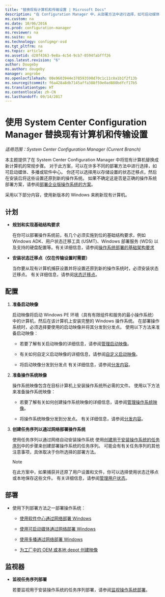 ```yaml
---
title: "替换现有计算机和传输设置 | Microsoft Docs"
description: "在 Configuration Manager 中，从部署方法中进行选择，如可启动媒体、多播或软件中心，以将现有计算机替换成新计算机。"
ms.custom: na
ms.date: 10/06/2016
ms.prod: configuration-manager
ms.reviewer: na
ms.suite: na
ms.technology: configmgr-osd
ms.tgt_pltfrm: na
ms.topic: article
ms.assetid: d28f4363-9e8a-4c54-9cb7-0594fabfff26
caps.latest.revision: "6"
author: Dougeby
ms.author: dougeby
manager: angrobe
ms.openlocfilehash: 08e9603944e378593598d70c1c11c8a1b1f2f13b
ms.sourcegitcommit: f6a428a8db7145affa388f59e0ad880bdfcf17b5
ms.translationtype: HT
ms.contentlocale: zh-CN
ms.lasthandoff: 09/14/2017
---
```

# <a name="replace-an-existing-computer-and-transfer-settings-with-system-center-configuration-manager"></a>使用 System Center Configuration Manager 替换现有计算机和传输设置

*适用范围：System Center Configuration Manager (Current Branch)*

本主题提供了在 System Center Configuration Manager 中将现有计算机替换成新计算机的常规步骤。 对于此方案，可以在许多不同的部署方法中进行选择，如可启动媒体、多播或软件中心。 你还可以选择用以存储设置的状态迁移点，然后在安装后将这些设置还原到新的操作系统。 如果不确定这是否是正确的操作系统部署方案，请参阅[部署企业版操作系统的方案](scenarios-to-deploy-enterprise-operating-systems.md)。  

 采用以下部分内容，使用新版本的 Windows 来刷新现有计算机。  

##  <a name="BKMK_Plan"></a> 计划  

-   **规划和实现基础结构要求**  

     在你可以部署操作系统前，有几个必须实施到位的基础结构要求，例如 Windows ADK、用户状态迁移工具 (USMT)、Windows 部署服务 (WDS) 以及支持的硬盘配置等。有关详细信息，请参阅[操作系统部署的基础架构要求](../plan-design/infrastructure-requirements-for-operating-system-deployment.md)  

-   **安装状态迁移点（仅在传输设置时需要）**  

     当你要从现有计算机捕获设置并将设置还原到新的操作系统时，必须安装状态迁移点。 有关详细信息，请参阅[状态迁移点](../get-started/prepare-site-system-roles-for-operating-system-deployments.md#BKMK_StateMigrationPoints)。  

##  <a name="BKMK_Configure"></a> 配置  

1.  **准备启动映像**  

     启动映像将启动 Windows PE 环境（具有有限组件和服务的最小操作系统）中的计算机，然后在该计算机上安装完整的 Windows 操作系统。 在部署操作系统时，必须选择要使用的启动映像并将其分发到分发点。 使用以下方法来准备启动映像：  

    -   若要了解有关启动映像的详细信息，请参阅[管理启动映像](../get-started/manage-boot-images.md)。  

    -   有关如何自定义启动映像的详细信息，请参阅[自定义启动映像](../get-started/customize-boot-images.md)。  

    -   将启动映像分发到分发点 有关详细信息，请参阅[分发内容](../../core/servers/deploy/configure/deploy-and-manage-content.md#bkmk_distribute)。  

2.  **准备操作系统映像**  

     操作系统映像包含在目标计算机上安装操作系统所必需的文件。 使用以下方法来准备操作系统映像：  

    -   若要了解有关如何创建操作系统映像的详细信息，请参阅[管理操作系统映像](../get-started/manage-operating-system-images.md)。  

    -   将操作系统映像分发到分发点。 有关详细信息，请参阅[分发内容](../../core/servers/deploy/configure/deploy-and-manage-content.md#bkmk_distribute)。  

3.  **创建任务序列以通过网络部署操作系统**  

     使用任务序列以通过网络自动安装操作系统 使用[创建用于安装操作系统的任务序列](create-a-task-sequence-to-install-an-operating-system.md)中的步骤来创建部署操作系统的任务序列。 可能会有有关任务序列的其他注意事项，具体取决于你所选择的部署方法。  

    > [!NOTE]  
    >  在此方案中，如果捕获并还原了用户设置和文件，你可以选择使用状态迁移点或本地保存这些文件。 有关详细信息，请参阅[管理用户状态](../get-started/manage-user-state.md)。  

##  <a name="BKMK_Deploy"></a> 部署  

-   使用下列部署方法之一部署操作系统：  

    -   [使用软件中心通过网络部署 Windows](use-software-center-to-deploy-windows-over-the-network.md)  

    -   [使用可启动媒体通过网络部署 Windows](use-bootable-media-to-deploy-windows-over-the-network.md)  

    -   [使用多播通过网络部署 Windows](use-multicast-to-deploy-windows-over-the-network.md)  

    -   [为工厂中的 OEM 或本地 depot 创建映像](create-an-image-for-an-oem-in-factory-or-a-local-depot.md)  

## <a name="monitor"></a>监视器  

-   **监视任务序列部署**  

     若要监视用于安装操作系统的任务序列部署，请参阅[监视操作系统部署](monitor-operating-system-deployments.md)。  
